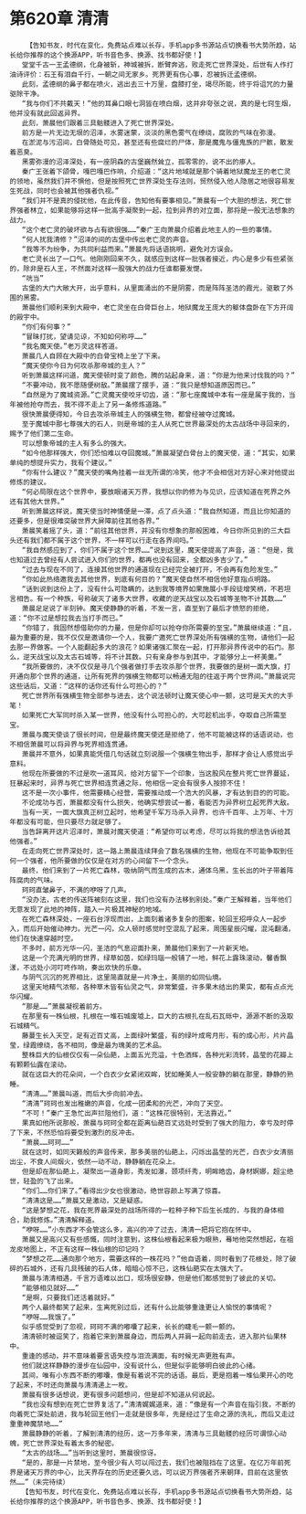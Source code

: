 # 第620章 清清
        【告知书友，时代在变化，免费站点难以长存，手机app多书源站点切换看书大势所趋，站长给你推荐的这个换源APP，听书音色多、换源、找书都好使！】
       堂堂千古一王孟德纲，化身被斩，神城被拆，断臂奔逃，败走死亡世界深处，后世有人作打油诗评价：石王有泪自千行，一朝之间无家乡。死界更有伤心事，忍被拆迁孟德纲。
       此刻，孟德纲的鼻子都在喷火，逃出去三十万里，盘膝打坐，竭尽所能，终于将诅咒的力量驱除干净。
       “我与你们不共戴天！”他的耳鼻口眼七洞皆在喷白烟，这并非夸张之说，真的是七窍生烟，他并没有就此回返异界。
       此刻，萧晨他们跟着三具骷髅进入了死亡世界深处。
       前方是一片无边无垠的沼泽，水雾迷蒙，淡淡的黑色雾气在缭绕，腐败的气味在弥漫。
       在淤泥与污沼间，白骨随处可见，甚至还有些腐烂的尸体，那是魔鬼与僵鬼族的尸骸，散发着恶臭。
       黑雾弥漫的沼泽深处，有一座阴森的古堡巍然耸立，孤零零的，说不出的瘆人。
       秦广王张着下颌骨，嘎巴嘎巴作响，介绍道：“这片地域就是那个骑着地狱魔龙王的老亡灵的领地，虽然我们并不惧他，但是按照死亡世界深处生存法则，贸然侵入他人隐居之地很容易发生死战，同时也会被其他强者仇视。”
       “我们并不是真的侵扰他，在此传音，告知他有要事相见。”萧晨有一个大胆的想法，死亡世界强者林立，如果能够将这样一批高手凝聚到一起，拉到异界的对立面，那将是一股无法想象的战力。
       “这个老亡灵的破坏欲与占有欲很强……”秦广王向萧晨介绍着此地主人的一些的事情。
       “何人扰我清修？”沼泽的间的古堡中传出老亡灵的声音。
       “我等不为纷争，为共同利益而来。”萧晨先将话语挑明，避免对方误会。
       老亡灵长出了一口气。他刚刚回来不久，就感应到这样一批强者接近，内心是多少有些紧张的，除非是石人王，不然面对这样一股强大的战力任谁都要发憷。
       “咣当”
       古堡的大门大敞大开，出乎意料，从里面涌出的不是阴雾，而是阵阵圣洁的霞光，驱散了外围的黑雾。
       萧晨他们顺利来到大殿中，老亡灵坐在白骨巨台上，地狱魔龙王庞大的躯体盘卧在下方开阔的殿宇中。
       “你们有何事？”
       “冒昧打扰，望请见谅，不知如何称呼……”
       “我名魔天使。”老万灵这样答道。
       萧晨几人自顾在大殿中的白骨宝椅上坐了下来。
       “魔天使你今日为何攻杀那帝城的主人？”
       听到萧晨这样问道，魔天使顿时变了颜色，腾的站起身来，道：“你是为他来讨伐我的吗？”
       “不要冲动，我不愿随便树敌。”萧晨摆了摆手，道：“我只是想知道原因而已。”
       “自然是为了魔城资源。”亡灵魔天使咬牙切齿，道：“那七座魔城中本有一座是属于我的，当年被他抢夺而去，我不得不走上了另一条修炼道路。”
       很快萧晨便得知，今日去攻杀帝城主人的强横生物，都曾经被夺过魔城。
       至于魔城中那七尊强大的石人，则是帝城的主人从死亡世界最深处的太古战场中寻回来的，赐予了他们第二生命。
       可以想象帝城的主人有多么的强大。
       “如今他那样强大，你们恐怕难以夺回魔城。”萧晨凝望白骨台上的魔天使，道：“其实，如果单纯的想提升实力，我有个建议。”
       “你有什么建议？”魔天使的嘴角挂着一丝无所谓的冷笑，他才不会相信对方好心来对他提出修炼的建议。
       “何必局限在这个世界中，要放眼诸天万界，我想以你的修为与见识，应该知道在死界之外还有其他大世界。”
       听到萧晨这样说，魔天使当时神情便是一滞，点了点头道：“我自然知道，而且比你知道的还要多，但是很难突破世界大屏障前往其他各界。”
       萧晨笑着摇了头，道：“前往其他世界，并没有你想象的那般困难，今日你所见到的三大巨头还有我们都不属于这个世界，不一样可以行走在各界间吗。”
       “我自然感应到了，你们不属于这个世界……”说到这里，魔天使提高了声音，道：“但是，我也知道过去曾经有人尝试进入你们的世界，都再也没有回来，全都凶多吉少了。”
       “过去与现在不同了，连接其他世界的通道现在已经完全被打开，不会再有危险发生。”
       “你如此热络邀我去其他世界，到底有何目的？”魔天使自然不相信他好意指点明路。
       “话到说到这份上了，没有什么可隐瞒的，达到我等境界如果施展小手段徒增笑柄，不若坦言相告。有一个种族，号称破灭了诸多大世界，收藏的逆天战宝以及石城等圣物不计其数……”
       萧晨足足说了半刻钟。魔天使静静的听着，不发一言，直至到了最后才愤怒的拒绝，道：“你不过是想拉我去当打手而已。”
       “你错了，我固然想借助你的力量，但是你却可以抢夺你所需要的至宝。”萧晨继续道：“且，最为重要的是，我不仅仅是邀请你一个人，我要广邀死亡世界深处所有强横的生物，请他们一起去那一界做客。一个人能翻起多大的浪花？如果诸强汇聚在一起，打开那异界传说中的石门。那么，逆天战宝以及太古石城等，将不计其数。只有亲身参与到其中，才能够分上一杯美羹。”
       “我所要做的，决不仅仅是寻几个强者做打手去攻杀那个世界，我要做的是树一面大旗，打开通向那个世界的通道，让所有死界的强横生物都可以畅通无阻的往返于两个世界间。”萧晨说完这些话后，又道：“这样的话你还有什么可担心的？”
       死亡世界所有强横生物全部参与进去，这个说法顿时让魔天使心中一颤，这可是天大的大手笔！
       如果死亡大军同时杀入某一世界，他没有什么可担心的，大可趁机出手，夺取自己所需至宝。
       萧晨与魔天使谈了很长时间，但是最终魔天使还是拒绝了，他不可能被这样的话语说动，也不相信萧晨可以将异界与死界相连贯通。
       萧晨并不意外，如果真能凭借几句话就立刻说服一个强横生物出手，那样才会让人感觉出乎意料。
       他现在所要做的不过是吹一道耳风，给对方留下一个印象，当这股风在整片死亡世界蔓延，狂暴起来时，异界与死亡世界相连贯通之际，他相信一定会有很多人按捺不住！
       这不是一次小事件，他需要精心经营，需要推动成一个浩大的风暴，才有达到目的的可能。
       不论成功与否，萧晨都没有什么损失，他确实想尝试一番，看能否为异界树立起死界大敌。
       当有一天，一面大旗真正树立起时，他希望千军万马杀入异界，也许千百年、上万年、十万年都没有可能，但只要尽力就足够了。
       当告辞离开这片沼泽时，萧晨对魔天使道：“希望你可以考虑，尽可以将我的想法告诉给其他强者。”
       在走向死亡世界深处时，这一路上萧晨连续拜会了数名强横的生物，他现在不可能争取到任何一个强者，他所要做的仅仅是在对方的心间留下一个念头。
       最终，他们来到了一片死亡森林，吸纳阴气而生成的古木，通体乌黑，生长出的叶子带着阵阵腐肉的气味。
       珂珂直皱鼻子，不满的咿呀了几声。
       “没办法，古老的传送阵被刻在这里，我们也没有办法移到别处。”秦广王解释着，当年他们无意发现了此地的神阵，踏入一片极其神秘的地域。
       在死亡森林深处，一座石台浮现而出，上面刻着诸多复杂的图案，轮回王招呼众人一起步入，而后开始催动神力。光芒一闪，众人顿时感觉时空混乱了起来，周围星辰闪耀，混沌翻涌，他们在快速穿越时空。
       不多时，前方光华一闪，圣洁的气息迎面扑来，萧晨他们来到了一片新天地。
       这是一个充满光明的世界，绿草如茵，如绿玛瑙一般铺了一地，鲜花上露珠滚动，馨香飘漾，不远处小河叮咚作响，奏出欢快的乐章。
       与阴气沉沉的死界相比，这里简直就是一片净土，美丽的如同仙境。
       这里天地精气浓郁，各种草木皆有仙灵之气，非常繁盛，许多果木结出的果实，都有点点光华闪耀。
       “那是……”萧晨凝视着前方。
       在那里有一株仙根，扎根在一堆石城废墟上，巨大的古根扎在乱石瓦砾中，源源不断的汲取石城精气。
       藤蔓生长入天空，足有近百丈高，上面绿叶繁盛，有的绿叶成弯月形，有的成心形，片片晶莹，绿霞缭绕，各不相同，像是最为瑰美的艺术品。
       整株巨大的仙根仅仅有一朵仙葩，上面五光充溢，十色洒辉，各种光彩流转，晶莹的花瓣上有颗颗仙露在滚动。
       就在这巨大的花朵间，一个白衣少女紧闭双眸，犹如睡美人一般安静的躺在那里，静静的熟睡。
       “清清……”萧晨叫道，而后大步向前冲去。
       “清清”珂珂也发出稚嫩的声音，化成一团柔和的光芒，冲向了天空。
       “不可！”秦广王急忙出声拦阻他们，道：“这株花很特别，无法靠近。”
       果真如他所说那般，萧晨与珂珂全都在距离仙葩百丈远处时受到了强大的阻力，幸亏及时停了下来，不然恐怕将要受到激烈的反冲击。
       “萧晨……珂珂……”
       就在这时，如同天籁般的声音传来，那多美丽的仙葩上，闪烁出晶莹的光芒，白衣少女清丽出尘，不食人间烟火，依然一动不动，静静躺在花朵上。
       但是却在那仙葩上，凝聚出一道身影，秀发如瀑，颈项纤秀，明眸皓齿，身材婀娜，超尘绝世，轻盈的飞了出来。
       “你们……你们来了。”看得出少女也很激动，绝世容颜上写满了惊喜。
       “清清这是……”萧晨又是激动，又是疑惑。
       “这是梦想之花，我在死界最深处的战场所得的一粒种子种下后生长成的，与我的身体相合，助我修炼。”清清解释道。
       “咿呀……”小东西才不会管这么多，高兴的冲了过去，清清一把将它抱在怀中。
       萧晨又是高兴又有些感慨，同时注意到，这株仙根看起来极为眼熟，蓦地他突然想起，在祖龙皮地图上，不正有这样一株仙根的印记吗？
       “梦想之花……通向那个地方，需要这样的一株花吗？”他自语着，同时看到了花根处，除了破碎的石城外，还有几具残破的石人体，暗暗心惊不已，这株仙葩实在太强大了。
       萧晨与清清相遇，千言万语难以出口，现场很安静，但是他们都感觉到了彼此的关切。
       “能够相见就好……”
       “是啊，只要我们还活着就好。”
       两个人最终都笑了起来，生离死别过后，还有什么比能够重逢更让人愉悦的事情呢？
       “咿呀……我饿了。”
       似乎感觉受到了忽视，珂珂不满的嘟囔了起来，长长的睫毛一颤一颤的。
       清清顿时被逗笑了，抱着它来到萧晨身边，而后两人并肩一起向前走去，进入那片仙果林中。
       重逢的感动，并不意味着要言语失控与泪流满面，有时候无声更胜有声。
       他们就这样静静的漫步在仙园中，没有说什么，但是似乎能够明白彼此的心绪。
       其间，唯有小东西不断的嘟囔，像是有着说不完的话语。最后，更是抱着一堆仙果开心的吃了起来，不时还向萧晨与清清递上一枚。
       萧晨有很多话想说，更有很多问题想问，但是却不知道从何说起。
       “我也没有想到在死亡世界复活了。”清清娓娓道来，道：“像是有一个声音在指引我，不断的向着死亡深处前进，我与轮回王他们一走就是很多年，先是经过了生命之源的洗礼，而后又走过重重神魔禁地……”
       萧晨静静的听着，了解到清清的经历，这一万多年来，清清与三具骷髅的经历可谓惊心动魄，死亡世界深处有着太多的秘密。
       “太古的战场……”当听到这里时，萧晨很惊讶。
       “是的，那是一片禁地，至今很少有人可以闯过去，我们也被阻挡在了这里。在亿万年前死界是诸天万界的中心，比天界存在的历史还要久远，可以说万界强者齐来朝拜，目前在这里依然……”（未完待续）
       【告知书友，时代在变化，免费站点难以长存，手机app多书源站点切换看书大势所趋，站长给你推荐的这个换源APP，听书音色多、换源、找书都好使！】